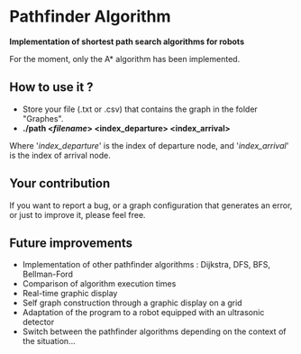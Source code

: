 # Pathfinder Algorithm

**Implementation of shortest path search algorithms for robots**

For the moment, only the A* algorithm has been implemented.

## How to use it ?
- Store your file (.txt or .csv) that contains the graph in the folder "Graphes".
- **./path <_filename_> <index_departure> <index_arrival>**

Where '_index_departure_' is the index of departure node, and '_index_arrival_' is the index of arrival node.

## Your contribution
If you want to report a bug, or a graph configuration that generates an error, or just to improve it, please feel free.

## Future improvements
- Implementation of other pathfinder algorithms : Dijkstra, DFS, BFS, Bellman-Ford
- Comparison of algorithm execution times
- Real-time graphic display
- Self graph construction through a graphic display on a grid
- Adaptation of the program to a robot equipped with an ultrasonic detector
- Switch between the pathfinder algorithms depending on the context of the situation...
